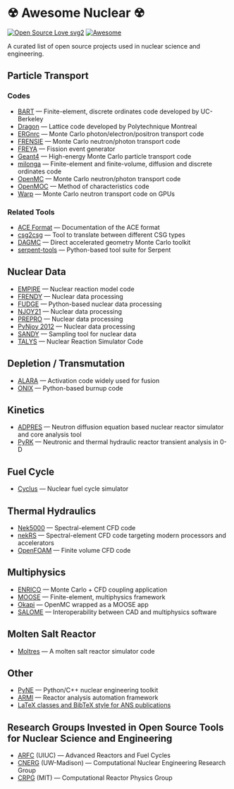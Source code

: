 # ☢ Awesome Nuclear ☢

[![Open Source Love svg2](https://badges.frapsoft.com/os/v2/open-source.svg?v=103)](https://github.com/ellerbrock/open-source-badges/)
[![Awesome](https://camo.githubusercontent.com/13c4e50d88df7178ae1882a203ed57b641674f94/68747470733a2f2f63646e2e7261776769742e636f6d2f73696e647265736f726875732f617765736f6d652f643733303566333864323966656437386661383536353265336136336531353464643865383832392f6d656469612f62616467652e737667)](https://github.com/sindresorhus/awesome)

A curated list of open source projects used in nuclear science and engineering.

## Particle Transport

### Codes

- [BART](https://github.com/SlaybaughLab/BART) — Finite-element, discrete ordinates code developed by UC-Berkeley
- [Dragon](https://www.polymtl.ca/merlin/) — Lattice code developed by Polytechnique Montreal
- [ERGnrc](https://nrc-cnrc.github.io/EGSnrc/) — Monte Carlo photon/electron/positron transport code
- [FRENSIE](https://github.com/FRENSIE/FRENSIE) — Monte Carlo neutron/photon transport code
- [FREYA](https://nuclear.llnl.gov/simulation/main.html) — Fission event generator
- [Geant4](https://geant4.web.cern.ch/) — High-energy Monte Carlo particle transport code
- [milonga](https://www.seamplex.com/milonga) — Finite-element and finite-volume, diffusion and discrete ordinates code
- [OpenMC](https://github.com/openmc-dev/openmc) — Monte Carlo neutron/photon transport code
- [OpenMOC](https://github.com/mit-crpg/openmoc) — Method of characteristics code
- [Warp](https://github.com/weft/warp) — Monte Carlo neutron transport code on GPUs

### Related Tools

- [ACE Format](https://github.com/NuclearData/ACEFormat) — Documentation of the ACE format
- [csg2csg](https://github.com/makeclean/csg2csg) — Tool to translate between different CSG types
- [DAGMC](https://github.com/svalinn/DAGMC) — Direct accelerated geometry Monte Carlo toolkit
- [serpent-tools](https://github.com/CORE-GATECH-GROUP/serpent-tools) — Python-based tool suite for Serpent

## Nuclear Data

- [EMPIRE](https://www-nds.iaea.org/empire/index.html) — Nuclear reaction model code
- [FRENDY](https://rpg.jaea.go.jp/main/en/program_frendy) — Nuclear data processing
- [FUDGE](https://github.com/LLNL/fudge) — Python-based nuclear data processing
- [NJOY21](https://github.com/njoy/NJOY21) — Nuclear data processing
- [PREPRO](https://www-nds.iaea.org/public/endf/prepro/) — Nuclear data processing
- [PyNjoy 2012](https://www.polymtl.ca/merlin/pynjoy2012.htm) — Nuclear data processing
- [SANDY](https://github.com/luca-fiorito-11/sandy) — Sampling tool for nuclear data
- [TALYS](https://nds.iaea.org/talys) — Nuclear Reaction Simulator Code

## Depletion / Transmutation

- [ALARA](https://github.com/svalinn/ALARA) — Activation code widely used for fusion
- [ONIX](https://github.com/jlanversin/ONIX) — Python-based burnup code

## Kinetics

- [ADPRES](https://github.com/imronuke/ADPRES) — Neutron diffusion equation based nuclear reactor simulator and core analysis tool
- [PyRK](https://github.com/pyrk/pyrk) — Neutronic and thermal hydraulic reactor transient analysis in 0-D

## Fuel Cycle

- [Cyclus](https://github.com/cyclus/cyclus) — Nuclear fuel cycle simulator

## Thermal Hydraulics

- [Nek5000](https://github.com/Nek5000/Nek5000) — Spectral-element CFD code
- [nekRS](https://github.com/Nek5000/nekRS) — Spectral-element CFD code targeting modern processors and accelerators
- [OpenFOAM](https://www.openfoam.com/) — Finite volume CFD code

## Multiphysics

- [ENRICO](https://github.com/enrico-dev/enrico) — Monte Carlo + CFD coupling application
- [MOOSE](https://github.com/idaholab/moose) — Finite-element, multiphysics framework
- [Okapi](https://github.com/aprilnovak/okapi) — OpenMC wrapped as a MOOSE app
- [SALOME](https://www.salome-platform.org) — Interoperability between CAD and multiphysics software

## Molten Salt Reactor

- [Moltres](https://github.com/arfc/moltres) — A molten salt reactor simulator code

## Other

- [PyNE](https://github.com/pyne/pyne) — Python/C++ nuclear engineering toolkit
- [ARMI](https://github.com/terrapower/armi) — Reactor analysis automation framework
- [LaTeX classes and BibTeX style for ANS publications](https://github.com/paulromano/ans-latex-class)

## Research Groups Invested in Open Source Tools for Nuclear Science and Engineering

- [ARFC](https://arfc.github.io) (UIUC) — Advanced Reactors and Fuel Cycles
- [CNERG](https://cnerg.github.io) (UW-Madison) — Computational Nuclear Engineering Research Group
- [CRPG](https://crpg.mit.edu) (MIT) — Computational Reactor Physics Group

